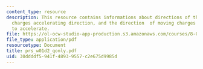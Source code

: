 ```yaml
---
content_type: resource
description: This resource contains informations about directions of the forces, static
  charges accelerating direction, and the direction  of moving charges causing them
  to accelerate.
file: https://ol-ocw-studio-app-production.s3.amazonaws.com/courses/8-02-physics-ii-electricity-and-magnetism-spring-2007/30ddddf5941f48939557c2e675d9985d_prs_w01d2_qonly.pdf
file_type: application/pdf
resourcetype: Document
title: prs_w01d2_qonly.pdf
uid: 30ddddf5-941f-4893-9557-c2e675d9985d
---
```

